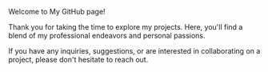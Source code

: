 Welcome to My GitHub page!

Thank you for taking the time to explore my projects. Here, you'll find a blend of my professional endeavors and personal passions.

If you have any inquiries, suggestions, or are interested in collaborating on a project, please don't hesitate to reach out.
<!---
Dclark2434/Dclark2434 is a ✨ special ✨ repository because its `README.md` (this file) appears on your GitHub profile.
You can click the Preview link to take a look at your changes.
--->
